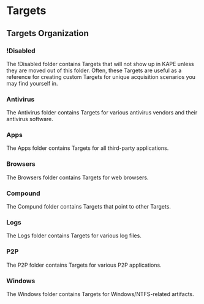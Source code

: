 # Targets

## Targets Organization

### !Disabled

The !Disabled folder contains Targets that will not show up in KAPE unless they are moved out of this folder. Often, these Targets are useful as a reference for creating custom Targets for unique acquisition scenarios you may find yourself in.

### Antivirus

The Antivirus folder contains Targets for various antivirus vendors and their antivirus software.

### Apps

The Apps folder contains Targets for all third-party applications. 

### Browsers

The Browsers folder contains Targets for web browsers.

### Compound

The Compund folder contains Targets that point to other Targets. 

### Logs

The Logs folder contains Targets for various log files.

### P2P

The P2P folder contains Targets for various P2P applications.

### Windows

The Windows folder contains Targets for Windows/NTFS-related artifacts. 
